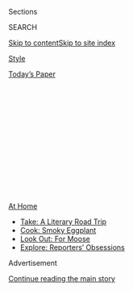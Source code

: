 <div id="app">

<div>

<div>

<div>

<div class="NYTAppHideMasthead css-1q2w90k e1suatyy0">

<div class="section css-ui9rw0 e1suatyy2">

<div class="css-eph4ug er09x8g0">

<div class="css-6n7j50">

</div>

<span class="css-1dv1kvn">Sections</span>

<div class="css-10488qs">

<span class="css-1dv1kvn">SEARCH</span>

</div>

[Skip to content](#site-content)[Skip to site
index](#site-index)

</div>

<div id="masthead-section-label" class="css-1wr3we4 eaxe0e00">

[Style](https://www.nytimes3xbfgragh.onion/section/style)

</div>

<div class="css-10698na e1huz5gh0">

</div>

</div>

<div id="masthead-bar-one" class="section hasLinks css-15hmgas e1csuq9d3">

<div class="css-uqyvli e1csuq9d0">

</div>

<div class="css-1uqjmks e1csuq9d1">

</div>

<div class="css-9e9ivx">

[](https://myaccount.nytimes3xbfgragh.onion/auth/login?response_type=cookie&client_id=vi)

</div>

<div class="css-1bvtpon e1csuq9d2">

[Today’s
Paper](https://www.nytimes3xbfgragh.onion/section/todayspaper)

</div>

</div>

</div>

</div>

<div data-aria-hidden="false">

<div id="site-content" data-role="main">

<div>

<div class="css-1aor85t" style="opacity:0.000000001;z-index:-1;visibility:hidden">

<div class="css-1hqnpie">

<div class="css-epjblv">

<span class="css-17xtcya">[Style](/section/style)</span><span class="css-x15j1o">|</span><span class="css-fwqvlz">Coin
Shortage? It May Be Time to Use Your State
Quarters</span>

</div>

<div class="css-k008qs">

<div class="css-1iwv8en">

<span class="css-18z7m18"></span>

<div>

</div>

</div>

<span class="css-1n6z4y">https://nyti.ms/3k40wvg</span>

<div class="css-1705lsu">

<div class="css-4xjgmj">

<div class="css-4skfbu" data-role="toolbar" data-aria-label="Social Media Share buttons, Save button, and Comments Panel with current comment count" data-testid="share-tools">

  - 
  - 
  - 
  - 
    
    <div class="css-6n7j50">
    
    </div>

  - 

</div>

</div>

</div>

</div>

</div>

</div>

<div id="NYT_TOP_BANNER_REGION" class="css-13pd83m">

<div>

<div id="maps-athome-menu" class="section interactive-content interactive-size-medium css-1edisqu">

<div class="css-17ih8de interactive-body">

<div class="at-home-nav__innerContainer">

<div class="at-home-nav__title">

[At
Home](https://www.nytimes3xbfgragh.onion/spotlight/at-home?action=click&pgtype=Article&state=default&region=TOP_BANNER&context=at_home_menu)

</div>

  - [Take: A Literary Road
    Trip](https://www.nytimes3xbfgragh.onion/2020/07/28/books/time-for-a-literary-road-trip.html?action=click&pgtype=Article&state=default&region=TOP_BANNER&context=at_home_menu)
  - [Cook: Smoky
    Eggplant](https://www.nytimes3xbfgragh.onion/2020/07/29/magazine/bored-with-your-home-cooking-some-smoky-eggplant-will-fix-that.html?action=click&pgtype=Article&state=default&region=TOP_BANNER&context=at_home_menu)
  - [Look Out: For
    Moose](https://www.nytimes3xbfgragh.onion/2020/07/27/travel/moose-michigan-isle-royale.html?action=click&pgtype=Article&state=default&region=TOP_BANNER&context=at_home_menu)
  - [Explore: Reporters’
    Obsessions](https://www.nytimes3xbfgragh.onion/interactive/2020/at-home/even-more-reporters-editors-diaries-lists-recommendations.html?action=click&pgtype=Article&state=default&region=TOP_BANNER&context=at_home_menu)

</div>

</div>

</div>

</div>

</div>

<div id="top-wrapper" class="css-1sy8kpn">

<div id="top-slug" class="css-l9onyx">

Advertisement

</div>

[Continue reading the main
story](#after-top)

<div class="ad top-wrapper" style="text-align:center;height:100%;display:block;min-height:250px">

<div id="top" class="place-ad" data-position="top" data-size-key="top">

</div>

</div>

<div id="after-top">

</div>

</div>

<div>

<div id="sponsor-wrapper" class="css-1hyfx7x">

<div id="sponsor-slug" class="css-19vbshk">

Supported by

</div>

[Continue reading the main
story](#after-sponsor)

<div id="sponsor" class="ad sponsor-wrapper" style="text-align:center;height:100%;display:block">

</div>

<div id="after-sponsor">

</div>

</div>

<div class="css-186x18t">

</div>

<div class="css-1vkm6nb ehdk2mb0">

# Coin Shortage? It May Be Time to Use Your State Quarters

</div>

In the midst of reduced coin circulation, the U.S. Mint is winding down
its production of novelty quarters. Should they be saved, or spent?

<div class="css-79elbk" data-testid="photoviewer-wrapper">

<div class="css-z3e15g" data-testid="photoviewer-wrapper-hidden">

</div>

<div class="css-1a48zt4 ehw59r15" data-testid="photoviewer-children">

![<span class="css-16f3y1r e13ogyst0" data-aria-hidden="true">South
Carolina, introduced in 2000, was the eighth state quarter brought into
circulation.</span><span class="css-cnj6d5 e1z0qqy90" itemprop="copyrightHolder"><span class="css-1ly73wi e1tej78p0">Credit...</span><span><span>Getty
Images</span></span></span>](https://static01.graylady3jvrrxbe.onion/images/2020/08/02/fashion/30STATEQUARTERS1/oakImage-1595600335888-articleLarge.jpg?quality=75&auto=webp&disable=upscale)

</div>

</div>

<div class="css-18e8msd">

<div class="css-vp77d3 epjyd6m0">

<div class="css-hus3qt ey68jwv0" data-aria-hidden="true">

[![Lora
Kelley](https://static01.graylady3jvrrxbe.onion/images/2020/07/01/opinion/lora-kelley-author/lora-kelley-author-thumbLarge.png
"Lora Kelley")](https://www.nytimes3xbfgragh.onion/by/lora-kelley)

</div>

<div class="css-1baulvz">

By [<span class="css-1baulvz last-byline" itemprop="name">Lora
Kelley</span>](https://www.nytimes3xbfgragh.onion/by/lora-kelley)

</div>

</div>

  - July 30,
    2020

  - 
    
    <div class="css-4xjgmj">
    
    <div class="css-d8bdto" data-role="toolbar" data-aria-label="Social Media Share buttons, Save button, and Comments Panel with current comment count" data-testid="share-tools">
    
      - 
      - 
      - 
      - 
        
        <div class="css-6n7j50">
        
        </div>
    
      - 
    
    </div>
    
    </div>

</div>

</div>

<div class="section meteredContent css-1r7ky0e" name="articleBody" itemprop="articleBody">

<div class="css-1fanzo5 StoryBodyCompanionColumn">

<div class="css-53u6y8">

Growing up in San Diego in the early 2000s, Kelsey Fehlberg proudly
displayed her state quarters in a map with inserts for each coin. Then,
she said, sometime in middle school, “I started to be too cool for it.”

Her collection collected dust in her parents’ closet for 15 years, until
she was home for Christmas in 2019. The quarters meant something new to
her as an apartment-dwelling adult reliant on coin laundry. “It was just
a total treat because my building is $1.75 per wash and $1.75 per dry,”
she said.

Ms. Fehlberg, now 30 and a graphic designer in Chicago, is one of the
millions of Americans who diligently amassed state quarters in the
aughts. When the 50 State Quarters Program ended in 2008, it wasn’t long
before another coin campaign began: the America the Beautiful quarter
series, featuring images of national parks and wildlife.

Now, after more than 20 years of cranking out quarters emblazoned with
Americana, the United States Mint is starting to wind down its
production of the themed coins. In early 2021, the America the Beautiful
Quarters Program will come to an end, with a
[coin](https://www.usmint.gov/coins/coin-medal-programs/america-the-beautiful-quarters/tuskegee-airmen-national-historic-site)
honoring the Tuskegee Airmen National Historic Site.

</div>

</div>

<div class="css-1fanzo5 StoryBodyCompanionColumn">

<div class="css-53u6y8">

When it began in the late 1990s, the 50 State Quarter Program was an
unusual choice for the traditional U.S. Mint, known for stamping the
faces of presidents and other male figures in American history on
currency. Led by Philip Diehl, then the Mint’s director, the program was
widely considered a success: It raised billions in seigniorage, or
excess revenues, for the Mint, Mr. Diehl said.

But he also said his successors should have probably stopped making
themed quarters after the program’s original 10-year run. Producing
novelty coins is “like a performance on the stage,” Mr. Diehl said. “You
always need to leave them wanting more.”

As it turns out, Americans have recently been left wanting more of all
coins: The coronavirus pandemic, with its curtailing of physical retail
and opportunities for cash payments, has [triggered a national coin
shortage](https://www.nytimes3xbfgragh.onion/2020/06/25/business/economy/coin-shortage-coronavirus.html).
In a news release last week, the Mint wrote: “We ask that the American
public start spending their coins. The coin supply problem can be solved
with each of us doing our part.”

As for whether Americans should spend their collections of state
quarters specifically, a spokesman for the U.S. Mint wrote in an email:
“We cannot offer an opinion on this. The decision to spend state
quarters is a choice only the individual collectors can make.”

Americans who have been sitting on their state quarter collections for
years may now wish to dust them off, either for entertainment or for
commerce. Jesse Kraft, the assistant curator of the American Numismatic
Society (that’s “coin heads” in academic parlance), said that in
quarantine, some collectors may be inspired to “dig out boxes of coins
they haven’t looked at in years, sort their collections and even expand
their collecting interests.”

</div>

</div>

<div class="css-1fanzo5 StoryBodyCompanionColumn">

<div class="css-53u6y8">

Austin Riddle, a rising high school senior in Alabama, has taken this
time to mine the coins for content. He created a TikTok series in 14
parts titled “Ranking State Quarters,” in which he provides commentary
on every state quarter to a soundtrack of songs like the Super Smash
Bros. theme. The videos amassed a total of 600,000 views in late March.

“I thought quarters were kind of boring so I thought it would be funny
to rank them,” he wrote in a direct message on Instagram in April. His
justifications are brief and tend to accentuate the positive. No. 38,
Utah: “I like the golden spike.” No. 47, Kansas: “It’s just a buffalo,
but the sunflower is nice.” No. 2, Ohio: “This astronaut is
everything\!”

Mr. Riddle joins a comedic tradition of dunking on state quarters. In
the early 2000s, Conan O’Brien had a continuing bit in which he compared
collecting the coins to being a die-hard Dungeons and Dragons player and
spoke of them in an exaggerated nerd drawl. But he also seemed genuinely
jazzed to present over-the-top fakes (“Florida: home of the
crabs-infested Donald Duck costume”).

Starting around 2005, a coin designer named Daniel Carr created a parody
series of state quarters, called “State Carrters,” which he forged in
his home mint and sold at craft fairs around the American West. Mr.
Carr, 62, said he got the idea after submitting the winning designs for
New York’s and Rhode Island’s state quarters. For the Rhode Island
quarter, he was proud to receive Numismatics Magazine’s award for best
trade coin of 2001, an honor he likened to winning “the Emmy Award of
coins.”

Others have felt inspired by the visuals of the coins. In the fall of
2019, Charlotte Clark, 21, started painting intricate details onto state
quarters and posting her creations on TikTok while living in her native
Britain. She said the quarters inspired her to learn about the U.S.
states she had never visited, like Wyoming. She now lives in New York.

Chanel Glenn, a 30-year-old marketing producer in Atlanta, is a lifelong
state quarter collector who said she is attracted to the unique,
artistic designs. She is constantly on the lookout for interesting
coins, she said: “Any time I see a quarter and it looks like one I don’t
have, I keep it. Period.”

</div>

</div>

<div class="css-1fanzo5 StoryBodyCompanionColumn">

<div class="css-53u6y8">

Ms. Glenn recalled how, when she was a kid, the release of a new quarter
felt like an exclusive drop. She said her friends are not into
collecting, but she thinks her 5-year-old son will probably get into
quarters when he’s older.

</div>

</div>

<div class="css-cfo9c3">

</div>

<div class="css-1fanzo5 StoryBodyCompanionColumn">

<div class="css-53u6y8">

Some numismatics experts also suggested that younger generations may
reinvest in coin collection. “It’s actually entirely normal for
collectors to sort of take a break in their collecting in their younger
years, only to come back to it years later, with more money and more
fervor than they ever spent on it in the first place,” said Sarah
Miller, a senior numismatist at Heritage Auction House.

Because the Mint produced billions of novelty coins over the last two
decades, Ms. Miller said that the vast majority of state quarters are
not worth more than 25 cents. But she added that she has seen quarters
in nearly pristine condition sell for hundreds or even thousands of
dollars at auction.

Mr. Kraft was more skeptical about former collectors renewing their
interest in coins. “Every coin is a piece of propaganda,” he said,
making a point that Ms. Fehlberg thought could be a barrier to younger
people’s interest in collecting them.

“I just can’t imagine Gen Z kids getting to have the kind of
uncomplicated, straightforward excitement about America that I got to
have as a kid,” she said. Collecting objects for the sake of it may not
align well with young people’s cultural values, either.

</div>

</div>

<div class="css-1fanzo5 StoryBodyCompanionColumn">

<div class="css-53u6y8">

“The other generations below me are more cognizant of climate change and
how much hoarding and trying to gather resources contribute to that,”
said Matt James, 29, a New Yorker who grew up collecting state quarters.

Being a collector is a facet of one’s identity, and many young Americans
may also not want to be associated with signs of the past. Even Mr.
Carr, a coin devotee, came to that conclusion, suggesting that the Mint
should “move away from this stodgy old president theme.”

“People are bored of presidents,” he said.

</div>

</div>

</div>

<div>

</div>

<div>

</div>

<div>

</div>

<div>

<div id="bottom-wrapper" class="css-1ede5it">

<div id="bottom-slug" class="css-l9onyx">

Advertisement

</div>

[Continue reading the main
story](#after-bottom)

<div id="bottom" class="ad bottom-wrapper" style="text-align:center;height:100%;display:block;min-height:90px">

</div>

<div id="after-bottom">

</div>

</div>

</div>

</div>

</div>

## Site Index

<div>

</div>

## Site Information Navigation

  - [© <span>2020</span> <span>The New York Times
    Company</span>](https://help.nytimes3xbfgragh.onion/hc/en-us/articles/115014792127-Copyright-notice)

<!-- end list -->

  - [NYTCo](https://www.nytco.com/)
  - [Contact
    Us](https://help.nytimes3xbfgragh.onion/hc/en-us/articles/115015385887-Contact-Us)
  - [Work with us](https://www.nytco.com/careers/)
  - [Advertise](https://nytmediakit.com/)
  - [T Brand Studio](http://www.tbrandstudio.com/)
  - [Your Ad
    Choices](https://www.nytimes3xbfgragh.onion/privacy/cookie-policy#how-do-i-manage-trackers)
  - [Privacy](https://www.nytimes3xbfgragh.onion/privacy)
  - [Terms of
    Service](https://help.nytimes3xbfgragh.onion/hc/en-us/articles/115014893428-Terms-of-service)
  - [Terms of
    Sale](https://help.nytimes3xbfgragh.onion/hc/en-us/articles/115014893968-Terms-of-sale)
  - [Site
    Map](https://spiderbites.nytimes3xbfgragh.onion)
  - [Help](https://help.nytimes3xbfgragh.onion/hc/en-us)
  - [Subscriptions](https://www.nytimes3xbfgragh.onion/subscription?campaignId=37WXW)

</div>

</div>

</div>

</div>
